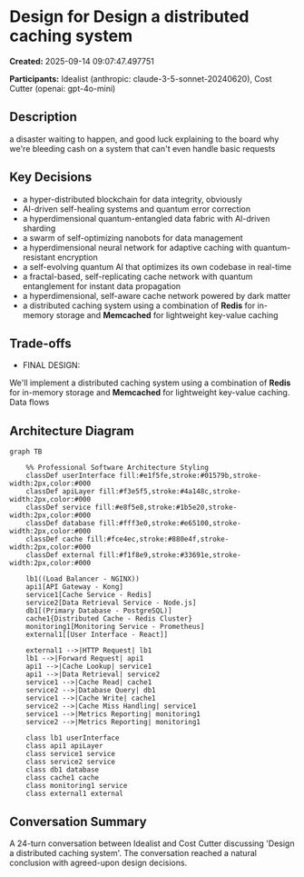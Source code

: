 # Design for Design a distributed caching system

**Created:** 2025-09-14 09:07:47.497751

**Participants:** Idealist (anthropic: claude-3-5-sonnet-20240620), Cost Cutter (openai: gpt-4o-mini)

## Description

a disaster waiting to happen, and good luck explaining to the board why we're bleeding cash on a system that can't even handle basic requests

## Key Decisions

- a hyper-distributed blockchain for data integrity, obviously
- AI-driven self-healing systems and quantum error correction
- a hyperdimensional quantum-entangled data fabric with AI-driven sharding
- a swarm of self-optimizing nanobots for data management
- a hyperdimensional neural network for adaptive caching with quantum-resistant encryption
- a self-evolving quantum AI that optimizes its own codebase in real-time
- a fractal-based, self-replicating cache network with quantum entanglement for instant data propagation
- a hyperdimensional, self-aware cache network powered by dark matter
- a distributed caching system using a combination of **Redis** for in-memory storage and **Memcached** for lightweight key-value caching

## Trade-offs

- FINAL DESIGN: 

We'll implement a distributed caching system using a combination of **Redis** for in-memory storage and **Memcached** for lightweight key-value caching. Data flows 

## Architecture Diagram

```mermaid
graph TB

    %% Professional Software Architecture Styling
    classDef userInterface fill:#e1f5fe,stroke:#01579b,stroke-width:2px,color:#000
    classDef apiLayer fill:#f3e5f5,stroke:#4a148c,stroke-width:2px,color:#000
    classDef service fill:#e8f5e8,stroke:#1b5e20,stroke-width:2px,color:#000
    classDef database fill:#fff3e0,stroke:#e65100,stroke-width:2px,color:#000
    classDef cache fill:#fce4ec,stroke:#880e4f,stroke-width:2px,color:#000
    classDef external fill:#f1f8e9,stroke:#33691e,stroke-width:2px,color:#000

    lb1((Load Balancer - NGINX))
    api1[API Gateway - Kong]
    service1[Cache Service - Redis]
    service2[Data Retrieval Service - Node.js]
    db1[(Primary Database - PostgreSQL)]
    cache1{Distributed Cache - Redis Cluster}
    monitoring1[Monitoring Service - Prometheus]
    external1[[User Interface - React]]

    external1 -->|HTTP Request| lb1
    lb1 -->|Forward Request| api1
    api1 -->|Cache Lookup| service1
    api1 -->|Data Retrieval| service2
    service1 -->|Cache Read| cache1
    service2 -->|Database Query| db1
    service1 -->|Cache Write| cache1
    service2 -->|Cache Miss Handling| service1
    service1 -->|Metrics Reporting| monitoring1
    service2 -->|Metrics Reporting| monitoring1

    class lb1 userInterface
    class api1 apiLayer
    class service1 service
    class service2 service
    class db1 database
    class cache1 cache
    class monitoring1 service
    class external1 external
```

## Conversation Summary

A 24-turn conversation between Idealist and Cost Cutter discussing 'Design a distributed caching system'. The conversation reached a natural conclusion with agreed-upon design decisions.
